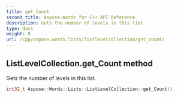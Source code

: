 ```yaml
---
title: get_Count
second_title: Aspose.Words for C++ API Reference
description: Gets the number of levels in this list. 
type: docs
weight: 0
url: /cpp/aspose.words.lists/listlevelcollection/get_count/
---
```

## ListLevelCollection.get_Count method


Gets the number of levels in this list.

```cpp
int32_t Aspose::Words::Lists::ListLevelCollection::get_Count()
```

